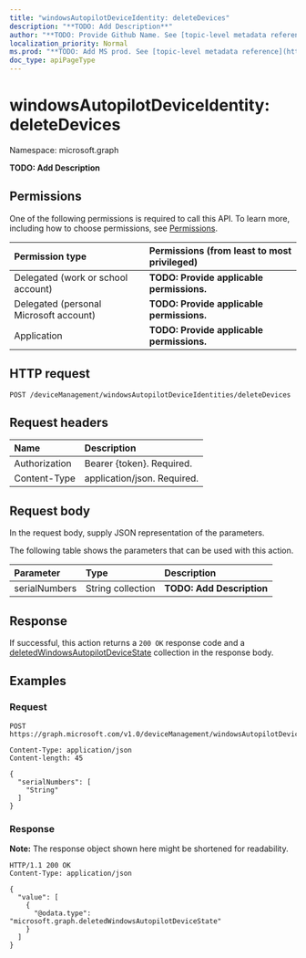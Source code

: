 ```yaml
---
title: "windowsAutopilotDeviceIdentity: deleteDevices"
description: "**TODO: Add Description**"
author: "**TODO: Provide Github Name. See [topic-level metadata reference](https://msgo.azurewebsites.net/add/document/guidelines/metadata.html#topic-level-metadata)**"
localization_priority: Normal
ms.prod: "**TODO: Add MS prod. See [topic-level metadata reference](https://msgo.azurewebsites.net/add/document/guidelines/metadata.html#topic-level-metadata)**"
doc_type: apiPageType
---
```


# windowsAutopilotDeviceIdentity: deleteDevices
Namespace: microsoft.graph



**TODO: Add Description**

## Permissions
One of the following permissions is required to call this API. To learn more, including how to choose permissions, see [Permissions](/graph/permissions-reference).

|Permission type|Permissions (from least to most privileged)|
|:---|:---|
|Delegated (work or school account)|**TODO: Provide applicable permissions.**|
|Delegated (personal Microsoft account)|**TODO: Provide applicable permissions.**|
|Application|**TODO: Provide applicable permissions.**|

## HTTP request

<!-- {
  "blockType": "ignored"
}
-->
``` http
POST /deviceManagement/windowsAutopilotDeviceIdentities/deleteDevices
```

## Request headers
|Name|Description|
|:---|:---|
|Authorization|Bearer {token}. Required.|
|Content-Type|application/json. Required.|

## Request body
In the request body, supply JSON representation of the parameters.

The following table shows the parameters that can be used with this action.

|Parameter|Type|Description|
|:---|:---|:---|
|serialNumbers|String collection|**TODO: Add Description**|



## Response

If successful, this action returns a `200 OK` response code and a [deletedWindowsAutopilotDeviceState](../resources/deletedwindowsautopilotdevicestate.md) collection in the response body.

## Examples

### Request
<!-- {
  "blockType": "request",
  "name": "windowsautopilotdeviceidentity_deletedevices"
}
-->
``` http
POST https://graph.microsoft.com/v1.0/deviceManagement/windowsAutopilotDeviceIdentities/deleteDevices

Content-Type: application/json
Content-length: 45

{
  "serialNumbers": [
    "String"
  ]
}
```


### Response
**Note:** The response object shown here might be shortened for readability.
<!-- {
  "blockType": "response",
  "truncated": true,
  "@odata.type": "Collection(microsoft.graph.deletedWindowsAutopilotDeviceState)"
}
-->
``` http
HTTP/1.1 200 OK
Content-Type: application/json

{
  "value": [
    {
      "@odata.type": "microsoft.graph.deletedWindowsAutopilotDeviceState"
    }
  ]
}
```

